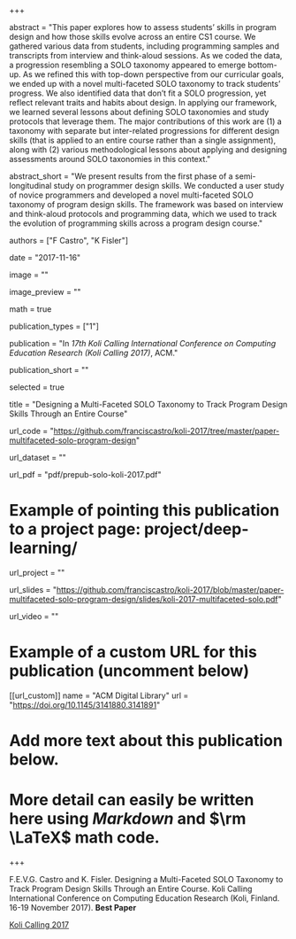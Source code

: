 +++

abstract = "This paper explores how to assess students’ skills in program design and how those skills evolve across an entire CS1 course. We gathered various data from students, including programming samples and transcripts from interview and think-aloud sessions. As we coded the data, a progression resembling a SOLO taxonomy appeared to emerge bottom-up. As we refined this with top-down perspective from our curricular goals, we ended up with a novel multi-faceted SOLO taxonomy to track students’ progress. We also identified data that don’t fit a SOLO progression, yet reflect relevant traits and habits about design. In applying our framework, we learned several lessons about defining SOLO taxonomies and study protocols that leverage them. The major contributions of this work are (1) a taxonomy with separate but inter-related progressions for different design skills (that is applied to an entire course rather than a single assignment), along with (2) various methodological lessons about applying and designing assessments around SOLO taxonomies in this context."

abstract_short = "We present results from the first phase of a semi-longitudinal study on programmer design skills. We conducted a user study of novice programmers and developed a novel multi-faceted SOLO taxonomy of program design skills. The framework was based on interview and think-aloud protocols and programming data, which we used to track the evolution of programming skills across a program design course."

authors = ["F Castro", "K Fisler"]

date = "2017-11-16"

image = ""

image_preview = ""

math = true

publication_types = ["1"]

publication = "In *17th Koli Calling International Conference on Computing Education Research (Koli Calling 2017)*, ACM."

publication_short = ""

selected = true

title = "Designing a Multi-Faceted SOLO Taxonomy to Track Program Design Skills Through an Entire Course"

url_code = "https://github.com/franciscastro/koli-2017/tree/master/paper-multifaceted-solo-program-design"

url_dataset = ""

url_pdf = "pdf/prepub-solo-koli-2017.pdf"

# Example of pointing this publication to a project page: project/deep-learning/
url_project = ""

url_slides = "https://github.com/franciscastro/koli-2017/blob/master/paper-multifaceted-solo-program-design/slides/koli-2017-multifaceted-solo.pdf"

url_video = ""

# Example of a custom URL for this publication (uncomment below)
[[url_custom]]
name = "ACM Digital Library"
url = "https://doi.org/10.1145/3141880.3141891"

# Add more text about this publication below.
# More detail can easily be written here using *Markdown* and $\rm \LaTeX$ math code.

+++

F.E.V.G. Castro and K. Fisler. Designing a Multi-Faceted SOLO Taxonomy to Track Program Design Skills Through an Entire Course. Koli Calling International Conference on Computing Education Research (Koli, Finland. 16-19 November 2017). **Best Paper**

[Koli Calling 2017](http://www.kolicalling.fi/index.php/submissions/cfp-2017)
